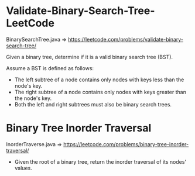# Validate-Binary-Search-Tree-LeetCode
 BinarySearchTree.java => https://leetcode.com/problems/validate-binary-search-tree/

Given a binary tree, determine if it is a valid binary search tree (BST).

Assume a BST is defined as follows:

- The left subtree of a node contains only nodes with keys less than the node's key.
- The right subtree of a node contains only nodes with keys greater than the node's key.
- Both the left and right subtrees must also be binary search trees.

# Binary Tree Inorder Traversal

InorderTraverse.java => https://leetcode.com/problems/binary-tree-inorder-traversal/

- Given the root of a binary tree, return the inorder traversal of its nodes' values.
